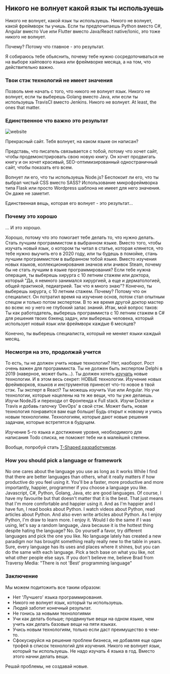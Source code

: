 ## Никого не волнует какой язык ты используешь
Никого не волнует, какой язык ты используешь. Никого не волнует, какой фреймворк ты учишь.
Если ты предпочитаешь Python вместо C#, Angular вместо Vue или Flutter вместо Java/React native/Ionic, это тоже никого не волнует.

Почему? Потому что главное - это результат.

Я собираюсь тебе обьяснить, почему тебе нужно сосредоточиваться не на выборе хайпового языка или фреймворке месяца, а на том, что действительно важно.

### Твои стэк технологий не имеет значения
Позволь мне начать с того, что никого не волнует язык.
Никого не волнует, если ты выберешь Golang вместо Java, или если ты используешь TravisCI вместо Jenkins. Никого не волнует. 
At least, the ones that matter.

### Единственное что важно это результат
![website](https://res.cloudinary.com/practicaldev/image/fetch/s--kuYrRP1B--/c_limit%2Cf_auto%2Cfl_progressive%2Cq_auto%2Cw_880/https://i0.wp.com/letslearnabout.net/wp-content/uploads/2019/08/beautiful.png%3Ffit%3D688%252C387%26ssl%3D1)

Прекрасный сайт. Тебя волнует, на каком языке он написан?

Представь, что писатель связывается с тобой, потому что хочет сайт, чтобы продемонстрировать свою новую книгу.
Он хочет продвигать книгу и он хочет красивый, SEO-оптимизированный одностраничный сайт, чтобы показать его всем.

Волнует ли его, что ты используешь Node.js? Беспокоит ли его, что ты выбрал чистый CSS вместо SASS?
Использование микрофреймворка типа Flask или просто Wordpress шаблона не имеет для него значения. Он даже не заметит.

Единственная вещь, которая его волнует - это результат...

### Почему это хорошо
... И это хорошо.

Хорошо, потому что это помогает тебе делать то, что нужно делать. Стать лучшим программистом в выбранном языке.
Вместо того, чтобы изучать новый язык, о котором ты читал в статье, которая клянется, что тебе нужно выучить его в 2020 году, или ты будешь в помойке, стань лучшим программистом в выбранном тобой языке.
Вместо изучения новых языков, коллекционирования значков или ачивок Steam, почему бы не стать лучшим в языке программирования?
Если тебе нужна операция, ты выберешь хирурга с 10 летним стажем или доктора, который "Да, я немного занимался хирургией, а еще и дерматологией, общей практикой, педиатрией. Так что я много знаю"?
Конечно, ты выберешь хирурга, с 10 летним стажем.
Почему? Потому что он специалист. Он потратил время на изучение основ, потом стал опытным спецом и только потом экспертом. В то же время другой доктор мастер во всем: но у него не глубокий запас знаний.
Итак, мой вопрос таков: Ты как работодатель, выберешь программиста с 10 летним стажем в C# для решения твоих бэкенд задач, или выберешь человека, который использует новый язык или фреймворк каждые 6 месяцев?

Конечно, ты выберешь специалиста, который не меняет языки каждый месяц.

### Несмотря на это, продолжай учится
То есть, ты не должен учить новые технологии?
Нет, наоборот. Рост очень важен для программиста. Ты не должен быть экспертом Delphi в 2019 (наверное, может быть...).
Ты должен хотеть [изучать](https://letslearnabout.net/blog/learning-how-to-learn/) новые технологии.
И в этом весь секрет: НОВЫЕ технологии.
Изучение новых фреймворков, языков и инструментов принесет что-то новое в твой стэк.
Ты эксперт в React? Ты можешь изучить Vue или Angular. Но учи технологии, которые нацелены на те же вещи, что ты уже делаешь.
Изучи NodeJS и переходи от Фронтенда к Full stack.
Изучи Docker и Travis и добавь галочку 'DevOps' в свой стэк. Может быть, новая технология понравится вам еще больше!
Будь открыт к новому и учись новым технологиям. Технологиям, которые дают новые решения задачам, которые встретятся в будущем.

Изучение 5-го языка и достижение уровня, необходимого для написания Todo списка, не поможет тебе ни в малейшей степени.

Вообще, попробуй стать [T-Shaped разработчиком](https://letslearnabout.net/blog/what-it-is-a-t-shaped-developer-and-why-you-should-be-one/).

### How you should pick a language or framework
No one cares about the language you use as long as it works
While I find that there are better languages than others, what it really matters if how productive do you feel using it.
You'll be a faster, more productive and more importantly, happier, programmer if you choose a language you like.
Javascript, C#, Python, Golang, Java, etc are good languages. Of course, I have my favourite but that doesn't matter that it is the best. That just means that I'm more comfortable and happier using it.
And as I'm happier and I have fun, I read books about Python. I watch videos about Python, read articles about Python. And also even write articles about Python.
As I enjoy Python, I'm draw to learn more. I enjoy it.
Would I do the same if I was using, let's say a random language, Java because it is the hottest thing despite hating the language? No.
Do yourself a favor, try different languages and pick the one you like.
No language lately has created a new paradigm nor has brought something really really new to the table in years.
Sure, every language has its uses and places where it shines, but you can do the same with each language.
Pick a tech base on what you like, not what other people else says.
If you don't believe me, believe Brad from Traversy Media:
"There is not 'Best' programming language"

### Заключение
Мы можем подитожить все таким образом:
- Нет 'Лучшего' языка программирования.
- Никого не волнует язык, который ты используешь.
- Людей заботит конечный результат.
- Не гонись за новыми технологиями
- Учи как делать больше; продвинутые вещи на одном языке, чем учить как делать базовые вещи на пяти языках.
- Учись новым технологиям, только если даст преимущество в чем-то.
- Сфокусируйся на решение проблем бизнеса, не добавляя еще один трофей в список технологий для изучения.
Никого не волнует язык, который ты используешь.
Не надо изучать 4 языка в год. Вместо этого начни делать вещи.

Решай проблемы, не создавай новые.
